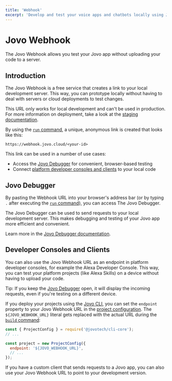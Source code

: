 ```yaml
---
title: 'Webhook'
excerpt: 'Develop and test your voice apps and chatbots locally using Jovo.'
---
```


# Jovo Webhook

The Jovo Webhook allows you test your Jovo app without uploading your code to a server.

## Introduction

The Jovo Webhook is a free service that creates a link to your local development server. This way, you can prototype locally without having to deal with servers or cloud deployments to test changes.

This URL only works for local development and can't be used in production. For more information on deployment, take a look at the [staging documentation](./staging.md).

By using the [`run` command](https://www.jovo.tech/docs/run-command), a unique, anonymous link is created that looks like this:

```
https://webhook.jovo.cloud/<your-id>
```

This link can be used in a number of use cases:

- Access the [Jovo Debugger](#jovo-debugger) for convenient, browser-based testing
- Connect [platform developer consoles and clients](#developer-consoles-and-clients) to your local code

## Jovo Debugger

By pasting the Webhook URL into your browser's address bar (or by typing `.` after executing the [`run` command](https://www.jovo.tech/docs/run-command)), you can access The Jovo Debugger.

The Jovo Debugger can be used to send requests to your local development server. This makes debugging and testing of your Jovo app more efficient and convenient.

Learn more in the [Jovo Debugger documentation](https://www.jovo.tech/docs/debugger).

## Developer Consoles and Clients

You can also use the Jovo Webhook URL as an endpoint in platform developer consoles, for example the Alexa Developer Console. This way, you can test your platform projects (like Alexa Skills) on a device without having to upload your code.

Tip: If you keep the [Jovo Debugger](#jovo-debugger) open, it will display the incoming requests, even if you're testing on a different device.

If you deploy your projects using the [Jovo CLI](https://www.jovo.tech/docs/cli), you can set the `endpoint` property to your Jovo Webhook URL in the [project configuration](./project-config.md). The `${JOVO_WEBHOOK_URL}` literal gets replaced with the actual URL during the [`build` command](https://www.jovo.tech/docs/build-command):

```js
const { ProjectConfig } = require('@jovotech/cli-core');
// ...

const project = new ProjectConfig({
  endpoint: '${JOVO_WEBHOOK_URL}',
  // ...
});
```

If you have a custom client that sends requests to a Jovo app, you can also use your Jovo Webhook URL to point to your development version.
